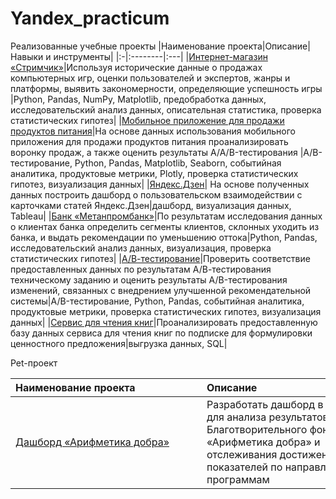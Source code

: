 # Yandex_practicum
Реализованные учебные проекты
|Наименование проекта|Описание|Навыки и инструменты|
|:-|:--------|:---|
|[Интернет-магазин «Стримчик»](https://github.com/eradul/Portfolio/tree/main/Streamchik)|Используя исторические данные о продажах компьютерных игр, оценки пользователей и экспертов, жанры и платформы, выявить закономерности, определяющие успешность игры |Python, Pandas, NumPy, Matplotlib, предобработка данных, исследовательский анализ данных, описательная статистика, проверка статистических гипотез|
|[Мобильное приложение для продажи продуктов питания](https://github.com/eradul/Portfolio/tree/main/Mobile_app)|На основе данных использования мобильного приложения для продажи продуктов питания проанализировать воронку продаж, а также оценить результаты A/A/B-тестирования |A/B-тестирование, Python, Pandas, Matplotlib, Seaborn, событийная аналитика, продуктовые метрики, Plotly, проверка статистических гипотез, визуализация данных|
|[Яндекс.Дзен](https://github.com/eradul/Portfolio/tree/main/Dzen)| На основе полученных данных построить дашборд о пользовательском взаимодействии с карточками статей Яндекс.Дзен|дашборд, визуализация данных, Tableau|
|[Банк «Метанпромбанк»](https://github.com/eradul/Portfolio/tree/main/Bank)|По результатам исследования данных о клиентах банка определить сегменты клиентов, склонных уходить из банка, и выдать рекомендации по уменьшению оттока|Python, Pandas, исследовательский анализ данных, визуализация, проверка статистических гипотез|
|[А/В-тестирование](https://github.com/eradul/Portfolio/tree/main/AB-test)|Проверить соответствие предоставленных данных по результатам А/В-тестирования техническому заданию и оценить результаты A/B-тестирования изменений, связанных с внедрением улучшенной рекомендательной системы|A/B-тестирование, Python, Pandas, событийная аналитика, продуктовые метрики, проверка статистических гипотез, визуализация данных|
|[Cервис для чтения книг](https://github.com/eradul/Portfolio/tree/main/Books_service)|Проанализировать предоставленную базу данных сервиса для чтения книг по подписке для формулировки ценностного предложения|выгрузка данных, SQL|

Pet-проект  

|<div style="width:290px">Наименование проекта</div>|<div style="width:290px">Описание</div>|<div style="width:290px">Навыки и инструменты</div>|
|:-|:-----|:-|
|[Дашборд «Арифметика добра»](https://github.com/eradul/Yandex_practicum/tree/main/%D0%90%D1%80%D0%B8%D1%84%D0%BC%D0%B5%D1%82%D0%B8%D0%BA%D0%B0%20%D0%B4%D0%BE%D0%B1%D1%80%D0%B0)|Разработать дашборд в DataLens для анализа результатов работы Благотворительного фонда «Арифметика добра» и отслеживания достижение целевых показателей по направлениям и программам|дашборд, визуализация данных, DataLens|
